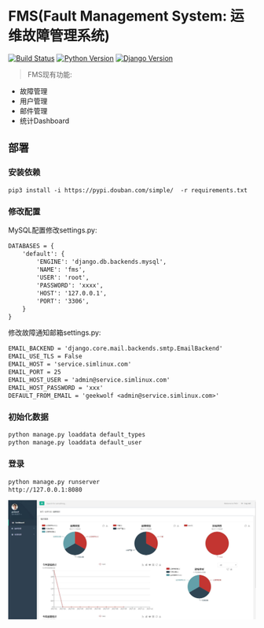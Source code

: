 FMS(Fault Management System: 运维故障管理系统)
==============================================

[![Build Status](https://img.shields.io/travis/geekwolf/fms.svg?branch=master)](https://img.shields.io/travis/geekwolf/fms.svg)
[![Python Version](https://img.shields.io/badge/Python--3.6-paasing-green.svg)](https://img.shields.io/badge/Python--3.6-paasing-green.svg)
[![Django Version](https://img.shields.io/badge/Django--1.11.0-paasing-green.svg)](https://img.shields.io/badge/Django--1.11.0-paasing-green.svg)

> FMS现有功能:

- 故障管理
- 用户管理
- 邮件管理
- 统计Dashboard

## 部署

### 安装依赖

```
pip3 install -i https://pypi.douban.com/simple/  -r requirements.txt
```

### 修改配置


MySQL配置修改settings.py:

```
DATABASES = {
    'default': {
        'ENGINE': 'django.db.backends.mysql',
        'NAME': 'fms',
        'USER': 'root',
        'PASSWORD': 'xxxx',
        'HOST': '127.0.0.1',
        'PORT': '3306',
    }
}
```
修改故障通知邮箱settings.py:

```
EMAIL_BACKEND = 'django.core.mail.backends.smtp.EmailBackend'
EMAIL_USE_TLS = False
EMAIL_HOST = 'service.simlinux.com'
EMAIL_PORT = 25
EMAIL_HOST_USER = 'admin@service.simlinux.com'
EMAIL_HOST_PASSWORD = 'xxx'
DEFAULT_FROM_EMAIL = 'geekwolf <admin@service.simlinux.com>'

```

### 初始化数据
```
python manage.py loaddata default_types
python manage.py loaddata default_user

```

### 登录

```
python manage.py runserver
http://127.0.0.1:8080
```

![fms](./doc/images/dashboard.jpg)